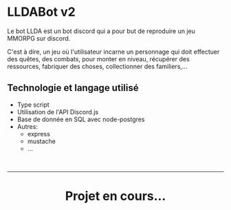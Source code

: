 # LLDABot v2

Le bot LLDA est un bot discord qui a pour but de reproduire un jeu MMORPG sur discord. 

C'est à dire, un jeu où l'utilisateur incarne un personnage qui doit effectuer des quêtes, des combats, pour monter en niveau, récupérer des ressources, fabriquer des choses, collectionner des familiers,...

## Technologie et langage utilisé
- Type script
- Utilisation de l'API Discord.js
- Base de donnée en SQL avec node-postgres
- Autres: 
    - express
    - mustache
    - ...

<br/>
<hr>


<h1 style="text-align:center;"> Projet en cours...</h1>
